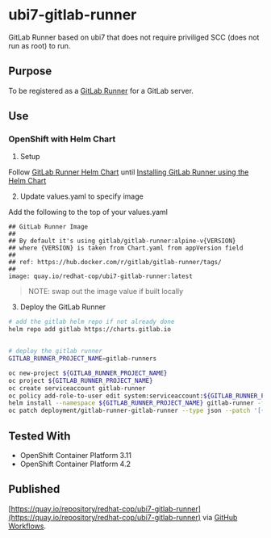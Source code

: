 # ubi7-gitlab-runner

GitLab Runner based on ubi7 that does not require priviliged SCC (does not run as root) to run.

## Purpose

To be registered as a [GitLab Runner](https://docs.gitlab.com/runner/) for a GitLab server.

## Use

### OpenShift with Helm Chart

1. Setup

Follow [GitLab Runner Helm Chart](https://docs.gitlab.com/runner/install/kubernetes.html) until [Installing GitLab Runner using the Helm Chart](https://docs.gitlab.com/runner/install/kubernetes.html#installing-gitlab-runner-using-the-helm-chart)

2. Update values.yaml to specify image

Add the following to the top of your values.yaml

```
## GitLab Runner Image
##
## By default it's using gitlab/gitlab-runner:alpine-v{VERSION}
## where {VERSION} is taken from Chart.yaml from appVersion field
##
## ref: https://hub.docker.com/r/gitlab/gitlab-runner/tags/
##
image: quay.io/redhat-cop/ubi7-gitlab-runner:latest
```

> NOTE: swap out the image value if built locally

3. Deploy the GitLab Runner

```bash
# add the gitlab helm repo if not already done
helm repo add gitlab https://charts.gitlab.io


# deploy the gitlab runner
GITLAB_RUNNER_PROJECT_NAME=gitlab-runners

oc new-project ${GITLAB_RUNNER_PROJECT_NAME}
oc project ${GITLAB_RUNNER_PROJECT_NAME}
oc create serviceaccount gitlab-runner
oc policy add-role-to-user edit system:serviceaccount:${GITLAB_RUNNER_PROJECT_NAME}:gitlab-runner
helm install --namespace ${GITLAB_RUNNER_PROJECT_NAME} gitlab-runner -f values.yaml gitlab/gitlab-runner
oc patch deployment/gitlab-runner-gitlab-runner --type json --patch '[{ "op": "remove", "path": "/spec/template/spec/securityContext" }]'
```

## Tested With
* OpenShift Container Platform 3.11
* OpenShift Container Platform 4.2

## Published

[https://quay.io/repository/redhat-cop/ubi7-gitlab-runner](https://quay.io/repository/redhat-cop/ubi7-gitlab-runner) via [GitHub Workflows](../.github/workflows/ubi7-gitlab-runner-publish.yaml).
